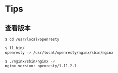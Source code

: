 # Tips



## 查看版本

``` bash
$ cd /usr/local/openresty

$ ll bin/
openresty -> /usr/local/openresty/nginx/sbin/nginx

$ ./nginx/sbin/nginx -v
nginx version: openresty/1.11.2.1
```

